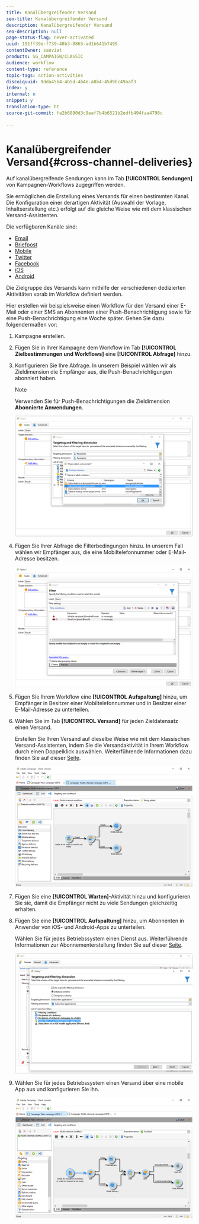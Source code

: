 ```yaml
---
title: Kanalübergreifender Versand
seo-title: Kanalübergreifender Versand
description: Kanalübergreifender Versand
seo-description: null
page-status-flag: never-activated
uuid: 191ff39e-f739-48b3-8865-ad1b641b7499
contentOwner: sauviat
products: SG_CAMPAIGN/CLASSIC
audience: workflow
content-type: reference
topic-tags: action-activities
discoiquuid: 8dda45b4-4b5d-4b4e-a8b4-45d9bc49aaf3
index: y
internal: n
snippet: y
translation-type: ht
source-git-commit: fa2b6890d3c9eaf7b4b6521b2edfb494faa4798c

---
```



# Kanalübergreifender Versand{#cross-channel-deliveries}

Auf kanalübergreifende Sendungen kann im Tab **[!UICONTROL Sendungen]** von Kampagnen-Workflows zugegriffen werden.

Sie ermöglichen die Erstellung eines Versands für einen bestimmten Kanal. Die Konfiguration einer derartigen Aktivität (Auswahl der Vorlage, Inhaltserstellung etc.) erfolgt auf die gleiche Weise wie mit dem klassischen Versand-Assistenten.

Die verfügbaren Kanäle sind:

* [Email](../../delivery/using/about-email-channel.md)
* [Briefpost](../../delivery/using/about-direct-mail-channel.md)
* [Mobile](../../delivery/using/sms-channel.md)
* [Twitter](../../social/using/publishing-on-twitter.md)
* [Facebook](../../social/using/publishing-on-facebook.md)
* [iOS](../../delivery/using/creating-notifications.md#sending-notifications-on-ios)
* [Android](../../delivery/using/creating-notifications.md#sending-notifications-on-android)

Die Zielgruppe des Versands kann mithilfe der verschiedenen dedizierten Aktivitäten vorab im Workflow definiert werden.

Hier erstellen wir beispielsweise einen Workflow für den Versand einer E-Mail oder einer SMS an Abonnenten einer Push-Benachrichtigung sowie für eine Push-Benachrichtigung eine Woche später. Gehen Sie dazu folgendermaßen vor:

1. Kampagne erstellen.
1. Fügen Sie in Ihrer Kampagne dem Workflow im Tab **[!UICONTROL Zielbestimmungen und Workflows]** eine **[!UICONTROL Abfrage]** hinzu.
1. Konfigurieren Sie Ihre Abfrage. In unserem Beispiel wählen wir als Zieldimension die Empfänger aus, die Push-Benachrichtigungen abonniert haben.

   >[!NOTE]
   >
   >Verwenden Sie für Push-Benachrichtigungen die Zieldimension **Abonnierte Anwendungen**.

   ![](assets/cross_channel_delivery_1.png)

1. Fügen Sie Ihrer Abfrage die Filterbedingungen hinzu. In unserem Fall wählen wir Empfänger aus, die eine Mobiltelefonnummer oder E-Mail-Adresse besitzen.

   ![](assets/cross_channel_delivery_2.png)

1. Fügen Sie Ihrem Workflow eine **[!UICONTROL Aufspaltung]** hinzu, um Empfänger in Besitzer einer Mobiltelefonnummer und in Besitzer einer E-Mail-Adresse zu unterteilen.
1. Wählen Sie im Tab **[!UICONTROL Versand]** für jeden Zieldatensatz einen Versand.

   Erstellen Sie Ihren Versand auf dieselbe Weise wie mit dem klassischen Versand-Assistenten, indem Sie die Versandaktivität in Ihrem Workflow durch einen Doppelklick auswählen. Weiterführende Informationen dazu finden Sie auf dieser [Seite](../../delivery/using/about-email-channel.md).

   ![](assets/cross_channel_delivery_3.png)

1. Fügen Sie eine **[!UICONTROL Warten]**-Aktivität hinzu und konfigurieren Sie sie, damit die Empfänger nicht zu viele Sendungen gleichzeitig erhalten.
1. Fügen Sie eine **[!UICONTROL Aufspaltung]** hinzu, um Abonnenten in Anwender von iOS- und Android-Apps zu unterteilen.

   Wählen Sie für jedes Betriebssystem einen Dienst aus. Weiterführende Informationen zur Abonnementerstellung finden Sie auf dieser [Seite](../../delivery/using/configuring-the-mobile-application.md).

   ![](assets/cross_channel_delivery_4.png)

1. Wählen Sie für jedes Betriebssystem einen Versand über eine mobile App aus und konfigurieren Sie ihn.

   ![](assets/cross_channel_delivery_5.png)
